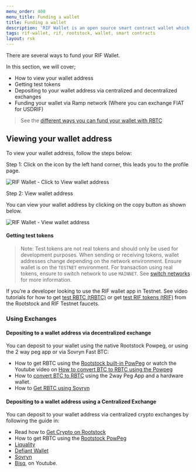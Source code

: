 ```yaml
---
menu_order: 400
menu_title: Funding a wallet
title: Funding a wallet
description: 'RIF Wallet is an open source smart contract wallet which enables businesses to create and deploy fully customizable on-chain wallets'
tags: rif-wallet, rif, rootstock, wallet, smart contracts
layout: rsk
---
```


There are several ways to fund your RIF Wallet.

In this section, we will cover;
* How to view your wallet address
* Getting test tokens
* Depositing to your wallet address via centralized and decentralized exchanges
* Funding your wallet via Ramp network (Where you can exchange FIAT for USDRIF)

> See the [different ways you can fund your wallet with RBTC](/guides/get-crypto-on-rsk/)

## Viewing your wallet address

To view your wallet address, follow the steps below:

Step 1: Click on the icon by the left hand corner, this leads you to the profile page.

<div class="image-container">
    <img src="/assets/img/rif-wallet/5-user-guide-view-wallet-address.jpg"  title="RIF Wallet - Click to View wallet address"/>
</div>

Step 2: View wallet address

You can view your wallet address by clicking on the copy button as shown below.

<div class="image-container">
    <img src="/assets/img/rif-wallet/5a-user-guide-view-wallet-address.jpg"  title="RIF Wallet - View wallet address"/>
</div>

#### Getting test tokens

> Note: Test tokens are not real tokens and should only be used for development purposes. When sending or receiving tokens, wallet addresses change depending on the network environment. Ensure wallet is on the `TESTNET` environment. For transaction using real tokens, ensure to switch network  to use `MAINNET`. See [switch networks](/rif/wallet/user-guide/switch-networks/) for more information.

If you’re a developer looking to use the RIF wallet app in Testnet. See video tutorials for how to get [test RBTC (tRBTC)](https://youtu.be/twfK8Rd5hak) or get [test RIF tokens (tRIF)](https://youtu.be/ttb8EOTWey8) from the Rootstock and RIF Testnet faucets.

### Using Exchanges

#### Depositing to a wallet address via decentralized exchange

You can deposit to your wallet using the native Rootstock Powpeg, or using the 2 way peg app or via Sovryn Fast BTC:

* How to get RBTC using the [Rootstock built-in PowPeg](/guides/get-crypto-on-rsk/powpeg-btc-rbtc/) or watch the Youtube video on [How to convert BTC to RBTC using the Powpeg](https://youtu.be/t4y6SXbGvWs)
* How to [convert BTC to RBTC](/guides/two-way-peg-app/getting-started/) using the 2way Peg App and a hardware wallet.
* How to [Get RBTC using Sovryn](https://www.youtube.com/watch?v=8ds2_9hzZYM&ab_channel=Rootstock)

#### Depositing to a wallet address using a Centralized Exchange

You can deposit to your wallet address via centralized crypto exchanges by following the guide in:

* Read how to [Get Crypto on Rootstock](/guides/get-crypto-on-rsk/) 
* How to get RBTC using the [Rootstock PowPeg](https://youtu.be/zNzSmkJmdU8) 
* [Liquality](https://youtu.be/qD1lODbCBqE)
* [Defiant Wallet](https://youtu.be/ptYfTMMA6DM)
* [Sovryn](https://youtu.be/8ds2_9hzZYM)
* [Bisq](https://youtu.be/EfNZIuK2I98), on Youtube.